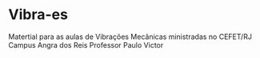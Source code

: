 # Vibra-es
Matertial para as aulas de Vibrações Mecânicas ministradas no CEFET/RJ Campus Angra dos Reis
Professor Paulo Victor
